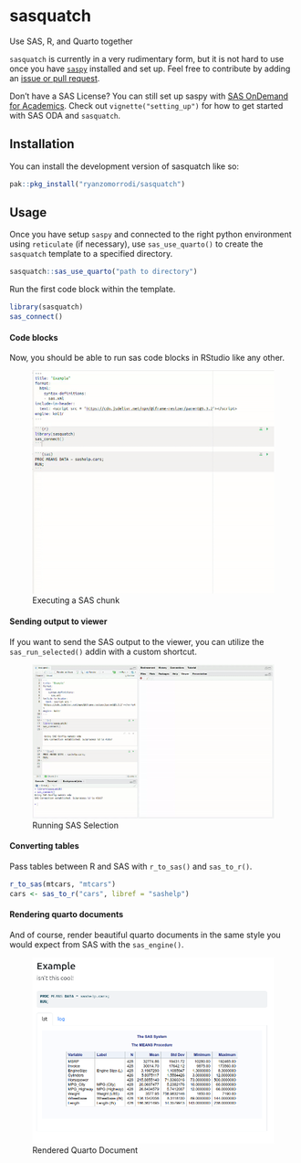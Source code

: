 
<!-- README.md is generated from README.Rmd. Please edit that file -->

# sasquatch

<!-- badges: start -->
<!-- badges: end -->

Use SAS, R, and Quarto together

`sasquatch` is currently in a very rudimentary form, but it is not hard
to use once you have [`saspy`](https://sassoftware.github.io/saspy/)
installed and set up. Feel free to contribute by adding an [issue or
pull request](http://github.com/ryanzomorrodi/sasquatch).

Don’t have a SAS License? You can still set up saspy with [SAS OnDemand
for
Academics](https://www.sas.com/en_us/software/on-demand-for-academics.html#928a7e06-1416-4d88-b966-311df1bdfea6).
Check out `vignette("setting_up")` for how to get started with SAS ODA
and `sasquatch`.

## Installation

You can install the development version of sasquatch like so:

``` r
pak::pkg_install("ryanzomorrodi/sasquatch")
```

## Usage

Once you have setup `saspy` and connected to the right python
environment using `reticulate` (if necessary), use `sas_use_quarto()` to
create the `sasquatch` template to a specified directory.

``` r
sasquatch::sas_use_quarto("path to directory")
```

Run the first code block within the template.

``` r
library(sasquatch)
sas_connect()
```

#### Code blocks

Now, you should be able to run sas code blocks in RStudio like any
other.

<figure>
<img src="man/figures/run_sas_chunk.gif" alt="Executing a SAS chunk" />
<figcaption aria-hidden="true">Executing a SAS chunk</figcaption>
</figure>

#### Sending output to viewer

If you want to send the SAS output to the viewer, you can utilize the
`sas_run_selected()` addin with a custom shortcut.

<figure>
<img src="man/figures/run_sas_selected.gif"
alt="Running SAS Selection" />
<figcaption aria-hidden="true">Running SAS Selection</figcaption>
</figure>

#### Converting tables

Pass tables between R and SAS with `r_to_sas()` and `sas_to_r()`.

``` r
r_to_sas(mtcars, "mtcars")
cars <- sas_to_r("cars", libref = "sashelp")
```

#### Rendering quarto documents

And of course, render beautiful quarto documents in the same style you
would expect from SAS with the `sas_engine()`.

<figure>
<img src="man/figures/rendered_quarto.png"
alt="Rendered Quarto Document" />
<figcaption aria-hidden="true">Rendered Quarto Document</figcaption>
</figure>
